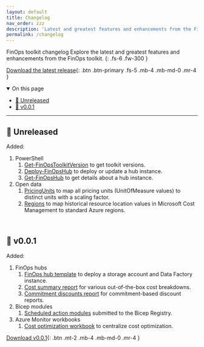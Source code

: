 ```yaml
---
layout: default
title: Changelog
nav_order: zzz
description: 'Latest and greatest features and enhancements from the FinOps toolkit.'
permalink: /changelog
---
```


<span class="fs-9 d-block mb-4">FinOps toolkit changelog</span>
Explore the latest and greatest features and enhancements from the FinOps toolkit.
{: .fs-6 .fw-300 }

[Download the latest release](https://github.com/microsoft/finops-toolkit/releases/latest){: .btn .btn-primary .fs-5 .mb-4 .mb-md-0 .mr-4 }

<details open markdown="1">
   <summary class="fs-2 text-uppercase">On this page</summary>

- [🔄️ Unreleased](#️-unreleased)
- [🚀 v0.0.1](#-v001)

</details>

---

## 🔄️ Unreleased

Added:

1. PowerShell
   1. [Get-FinOpsToolkitVersion](./powershell/toolkit/Get-FinOpsToolkitVersion) to get toolkit versions.
   2. [Deploy-FinOpsHub](./powershell/hubs/Deploy-FinOpsHub) to deploy or update a hub instance.
   3. [Get-FinOpsHub](./powershell/hubs/Get-FinOpsHub) to get details about a hub instance.
2. Open data
   1. [PricingUnits](./open-data/README.md#-pricing-units) to map all pricing units (UnitOfMeasure values) to distinct units with a scaling factor.
   2. [Regions](./open-data/README.md#-regions) to map historical resource location values in Microsoft Cost Management to standard Azure regions.

<br>

## 🚀 v0.0.1

Added:

1. FinOps hubs
   1. [FinOps hub template](./finops-hub/README.md) to deploy a storage account and Data Factory instance.
   2. [Cost summary report](./finops-hub/reports/cost-summary.md) for various out-of-the-box cost breakdowns.
   3. [Commitment discounts report](./finops-hub/reports/commitment-discounts.md) for commitment-based discount reports.
2. Bicep modules
   1. [Scheduled action modules](./bicep-registry/README.md#scheduled-actions) submitted to the Bicep Registry.
3. Azure Monitor workbooks
   1. [Cost optimization workbook](./optimization-workbook/README.md) to centralize cost optimization.

[Download v0.0.1](https://github.com/microsoft/finops-toolkit/releases/tag/v0.0.1){: .btn .mt-2 .mb-4 .mb-md-0 .mr-4 }

<br>
